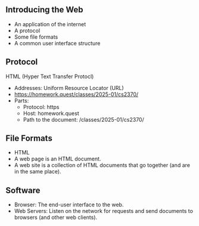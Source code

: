 ## Introducing the Web

- An application of the internet
- A protocol
- Some file formats
- A common user interface structure

## Protocol

HTML (Hyper Text Transfer Protocl)

 - Addresses: Uniform Resource Locator (URL)
 - https://homework.quest/classes/2025-01/cs2370/
 - Parts:
   - Protocol: https
   - Host: homework.quest
   - Path to the document: /classes/2025-01/cs2370/ 

## File Formats

 - HTML
 - A web page is an HTML document.
 - A web site is a collection of HTML documents that
   go together (and are in the same place).

## Software

 - Browser: The end-user interface to the web.
 - Web Servers: Listen on the network for requests and
   send documents to browsers (and other web clients).


